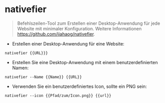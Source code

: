 # nativefier

> Befehlszeilen-Tool zum Erstellen einer Desktop-Anwendung für jede Website mit minimaler Konfiguration.
> Weitere Informationen <https://github.com/jiahaog/nativefier>.

- Erstellen einer Desktop-Anwendung für eine Website:

`nativefier {{URL}}}`

- Erstellen Sie eine Desktop-Anwendung mit einem benutzerdefinierten Namen:

`nativefier --Name {{Name}} {{URL}}`

- Verwenden Sie ein benutzerdefiniertes Icon, sollte ein PNG sein:

`nativefier --icon {{Pfad/zum/Icon.png}} {{url}}`

